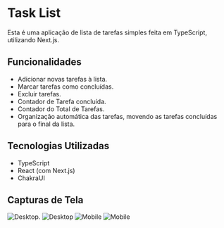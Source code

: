 # Task List

Esta é uma aplicação de lista de tarefas simples feita em TypeScript, utilizando Next.js.

## Funcionalidades

- Adicionar novas tarefas à lista.
- Marcar tarefas como concluídas.
- Excluir tarefas.
- Contador de Tarefa concluída.
- Contador do Total de Tarefas.
- Organização automática das tarefas, movendo as tarefas concluídas para o final da lista.

 ## Tecnologias Utilizadas
- TypeScript
- React (com Next.js)
- ChakraUI
## Capturas de Tela 
![Desktop](/public/teladesktop1.png).
![Desktop](/public/teladesktop2.png)
![Mobile](/public/telamobile1.png)
![Mobile](/public/telamobile2.png)
